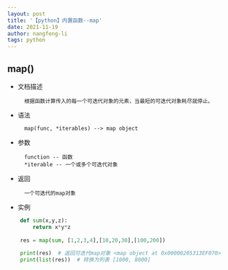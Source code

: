 ```yaml
---
layout: post 
title: '【python】内置函数--map' 
date: 2021-11-19 
author: nangfeng-li 
tags: python
---
```


## map()

- 文档描述

        根据函数计算传入的每一个可迭代对象的元素，当最短的可迭代对象耗尽就停止。

- 语法

        map(func, *iterables) --> map object

- 参数

        function -- 函数
        *iterable -- 一个或多个可迭代对象

- 返回
  
        一个可迭代的map对象

- 实例

```python
    def sum(x,y,z):
        return x*y*z
    
    res = map(sum, [1,2,3,4],[10,20,30],[100,200])
    
    print(res)  # 返回可迭代map对象 <map object at 0x00000205313EF070>
    print(list(res))  # 转换为列表 [1000, 8000]
```
